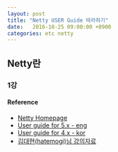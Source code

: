 ```yaml
---
layout: post
title: "Netty USER Guide 따라하기"
date:   2016-10-25 09:00:00 +0900
categories: etc netty 
---
```


## Netty란

### 1강


#### Reference
 - [Netty Homepage](http://netty.io/)
 - [User guide for 5.x - eng](http://netty.io/wiki/user-guide-for-5.x.html)
 - [User guide for 4.x - kor](http://ikpil.com/1338)
 - [김대현(hatemogi)님 강의자료](https://github.com/hatemogi) 
